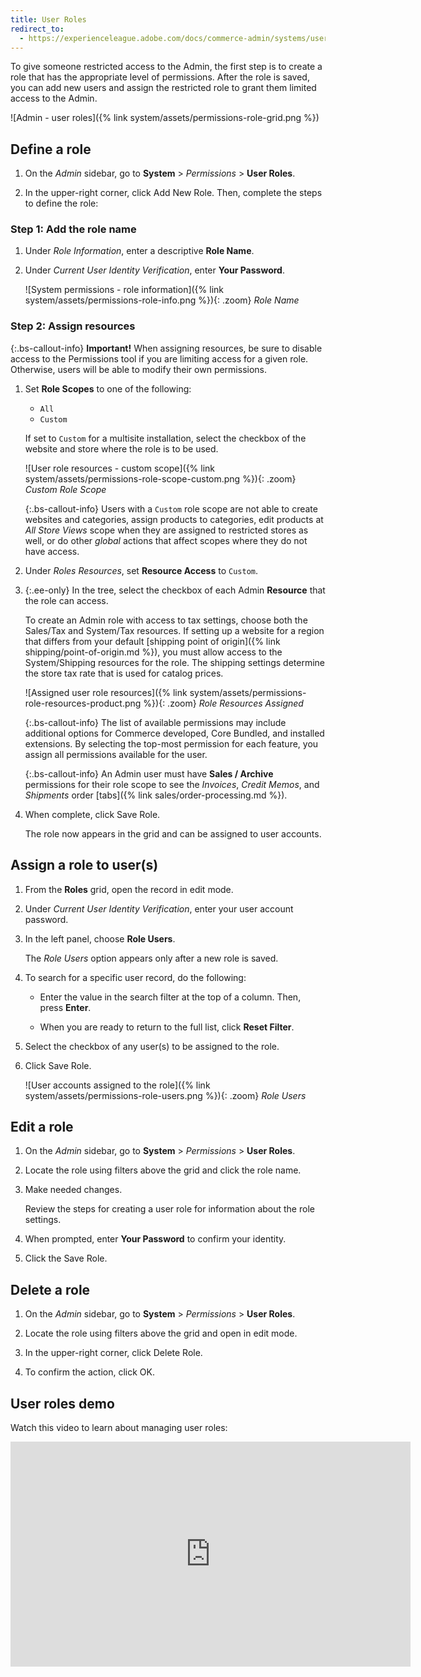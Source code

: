 ```yaml
---
title: User Roles
redirect_to:
  - https://experienceleague.adobe.com/docs/commerce-admin/systems/user-accounts/permissions-user-roles.html
---
```


To give someone restricted access to the Admin, the first step is to create a role that has the appropriate level of permissions. After the role is saved, you can add new users and assign the restricted role to grant them limited access to the Admin.

![Admin - user roles]({% link system/assets/permissions-role-grid.png %})

## Define a role

1. On the _Admin_ sidebar, go to **System** > _Permissions_ > **User Roles**.

1. In the upper-right corner, click <span class="btn">Add New Role</span>. Then, complete the steps to define the role:

### Step 1: Add the role name

1. Under _Role Information_, enter a descriptive **Role Name**.

1. Under _Current User Identity Verification_, enter **Your Password**.

    ![System permissions - role information]({% link system/assets/permissions-role-info.png %}){: .zoom}
    _Role Name_

### Step 2: Assign resources

{:.bs-callout-info}
**Important!** When assigning resources, be sure to disable access to the Permissions tool if you are limiting access for a given role. Otherwise, users will be able to modify their own permissions.

1. Set **Role Scopes** to one of the following:

    - `All`
    - `Custom`

   <span class="ee-only"></span>If set to `Custom` for a multisite installation, select the checkbox of the website and store where the role is to be used.

    ![User role resources - custom scope]({% link system/assets/permissions-role-scope-custom.png %}){: .zoom}
    _Custom Role Scope_

   {:.bs-callout-info}
   Users with a `Custom` role scope are not able to create websites and categories, assign products to categories, edit products at _All Store Views_ scope when they are assigned to restricted stores as well, or do other _global_ actions that affect scopes where they do not have access.

1. Under _Roles Resources_, set **Resource Access** to `Custom`.

1. {:.ee-only} In the tree, select the checkbox of each Admin **Resource** that the role can access.

    To create an Admin role with access to tax settings, choose both the Sales/Tax and System/Tax resources. If setting up a website for a region that differs from your default [shipping point of origin]({% link shipping/point-of-origin.md %}), you must allow access to the System/Shipping resources for the role. The shipping settings determine the store tax rate that is used for catalog prices.

    ![Assigned user role resources]({% link system/assets/permissions-role-resources-product.png %}){: .zoom}
    _Role Resources Assigned_

    {:.bs-callout-info}
    The list of available permissions may include additional options for Commerce developed, Core Bundled, and installed extensions. By selecting the top-most permission for each feature, you assign all permissions available for the user.

    {:.bs-callout-info}
    An Admin user must have **Sales / Archive** permissions for their role scope to see the _Invoices_, _Credit Memos_, and _Shipments_ order [tabs]({% link sales/order-processing.md %}).

1. When complete, click <span class="btn">Save Role</span>.

    The role now appears in the grid and can be assigned to user accounts.

## Assign a role to user(s)

1. From the **Roles** grid, open the record in edit mode.

1. Under _Current User Identity Verification_, enter your user account password.

1. In the left panel, choose **Role Users**.

    The _Role Users_ option appears only after a new role is saved.

1. To search for a specific user record, do the following:

    - Enter the value in the search filter at the top of a column. Then, press **Enter**.

    - When you are ready to return to the full list, click **Reset Filter**.

1. Select the checkbox of any user(s) to be assigned to the role.

1. Click <span class="btn">Save Role</span>.

    ![User accounts assigned to the role]({% link system/assets/permissions-role-users.png %}){: .zoom}
    _Role Users_

## Edit a role

1. On the _Admin_ sidebar, go to **System** > _Permissions_ > **User Roles**.

1. Locate the role using filters above the grid and click the role name.

1. Make needed changes.

   Review the steps for creating a user role for information about the role settings.

1. When prompted, enter **Your Password** to confirm your identity.

1. Click the <span class="btn">Save Role</span>.

## Delete a role

1. On the _Admin_ sidebar, go to **System** > _Permissions_ > **User Roles**.

1. Locate the role using filters above the grid and open in edit mode.

1. In the upper-right corner, click <span class="btn">Delete Role</span>.

1. To confirm the action, click <span class="btn">OK</span>.

## User roles demo

Watch this video to learn about managing user roles:

<iframe title="Adobe Video Publishing Cloud Player" width="640" height="360" src="https://video.tv.adobe.com/v/343654/" frameborder="0" webkitallowfullscreen mozallowfullscreen allowfullscreen scrolling="no"></iframe>
